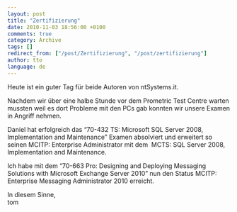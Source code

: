 ```yaml
---
layout: post
title: "Zertifizierung"
date: 2010-11-03 18:56:00 +0100
comments: true
category: Archive
tags: []
redirect_from: ["/post/Zertifizierung", "/post/zertifizierung"]
author: tto
language: de
---
```

<!-- more -->
<html xmlns="">
<p>Heute ist ein guter Tag f&uuml;r beide Autoren von ntSystems.it.</p>
<p>Nachdem wir &uuml;ber eine halbe Stunde vor dem Prometric Test Centre warten mussten weil es dort Probleme mit den PCs gab konnten wir unsere Examen in Angriff nehmen.</p>
<p>Daniel hat erfolgreich das &ldquo;70-432 TS: Microsoft SQL Server 2008, Implementation and Maintenance&rdquo; Examen absolviert und erweitert so seinen MCITP: Enterprise Administrator mit dem&nbsp; MCTS: SQL Server 2008, Implementation and Maintenance.</p>
<p>Ich habe mit dem &ldquo;70-663 Pro: Designing and Deploying Messaging Solutions with Microsoft Exchange Server 2010&rdquo; nun den Status MCITP: Enterprise Messaging Administrator 2010 erreicht.</p>
<p>In diesem Sinne,    <br />tom</p>

